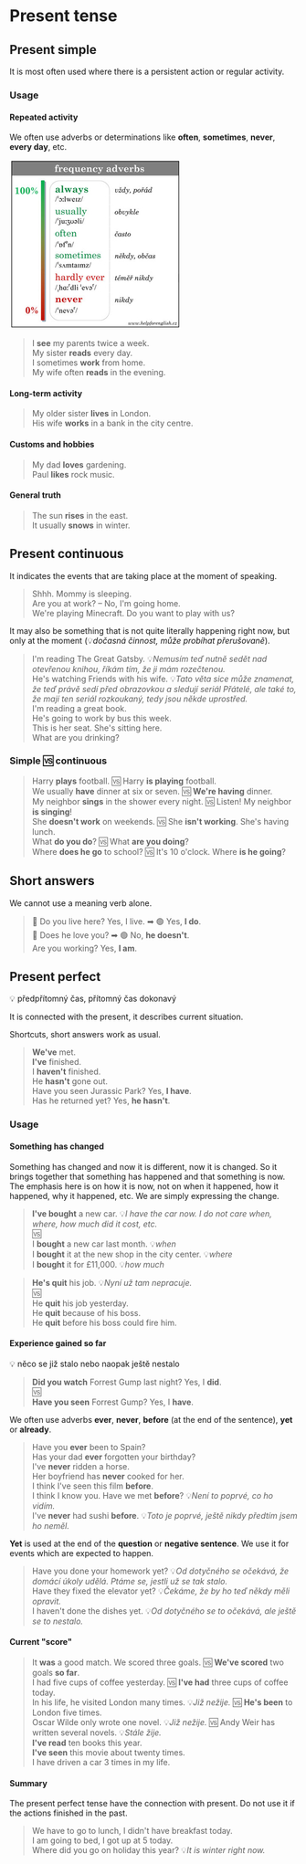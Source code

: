 # Present tense

## Present simple

It is most often used where there is a persistent action or regular activity.

### Usage

#### Repeated activity

We often use adverbs or determinations like **often**, **sometimes**, **never**, **every day**, etc.

![Frequency adverbs](images/frequency-adverbs.jpg)

> I **see** my parents twice a week. <br/>
> My sister **reads** every day. <br/>
> I sometimes **work** from home. <br/>
> My wife often **reads** in the evening. <br/>

#### Long-term activity

> My older sister **lives** in London. <br/>
> His wife **works** in a bank in the city centre. <br/>

#### Customs and hobbies

> My dad **loves** gardening. <br/>
> Paul **likes** rock music. <br/>

#### General truth

> The sun **rises** in the east. <br/>
> It usually **snows** in winter. <br/>

## Present continuous

It indicates the events that are taking place at the moment of speaking.

> Shhh. Mommy is sleeping. <br/>
> Are you at work? – No, I'm going home. <br/>
> We're playing Minecraft. Do you want to play with us? <br/>

It may also be something that is not quite literally happening right now, but only at the moment (💡*dočasná činnost,
může probíhat přerušovaně*).

> I'm reading The Great Gatsby. 💡*Nemusím teď nutně sedět nad otevřenou knihou, říkám tím, že ji mám rozečtenou.* <br/>
> He's watching Friends with his wife. 💡*Tato věta sice může znamenat, že teď právě sedí před obrazovkou a sledují
seriál Přátelé, ale také to, že mají ten seriál rozkoukaný, tedy jsou někde uprostřed.* <br/>
> I'm reading a great book. <br/>
> He's going to work by bus this week. <br/>
> This is her seat. She's sitting here. <br/>
> What are you drinking? <br/>

### Simple 🆚 continuous

> Harry **plays** football. 🆚 Harry **is playing** football. <br/>
> We usually **have** dinner at six or seven. 🆚 **We're having** dinner. <br/>
> My neighbor **sings** in the shower every night. 🆚 Listen! My neighbor **is singing**! <br/>
> She **doesn't work** on weekends. 🆚 She **isn't working**. She's having lunch. <br/>
> What **do you do**? 🆚 What **are you doing**? <br/>
> Where **does he go** to school? 🆚 It's 10 o'clock. Where **is he going**? <br/>

## Short answers

We cannot use a meaning verb alone.

> 🔴 Do you live here? Yes, I live. ➡ 🟢 Yes, **I do**. <br/>
> 🔴 Does he love you? ➡ 🟢 No, **he doesn't**. <br/>
> Are you working? Yes, **I am**. <br/>

## Present perfect

💡 předpřítomný čas, přítomný čas dokonavý

It is connected with the present, it describes current situation.

Shortcuts, short answers work as usual.

> **We've** met. <br/>
> **I've** finished. <br/>
> I **haven't** finished. <br/>
> He **hasn't** gone out. <br/>
> Have you seen Jurassic Park? Yes, **I have**. <br/>
> Has he returned yet? Yes, **he hasn't**. <br/>

### Usage

#### Something has changed

Something has changed and now it is different, now it is changed. So it brings together that something has happened and
that something is now. The emphasis here is on how it is now, not on when it happened, how it happened, why it happened,
etc. We are simply expressing the change.

> **I've bought** a new car. 💡*I have the car now. I do not care when, where, how much did it cost, etc.* <br/>
> 🆚 <br/>
> I **bought** a new car last month. 💡*when* <br/>
> I **bought** it at the new shop in the city center. 💡*where* <br/>
> I **bought** it for £11,000. 💡*how much* <br/>

> **He's quit** his job. 💡*Nyní už tam nepracuje.* <br/>
> 🆚 <br/>
> He **quit** his job yesterday. <br/>
> He **quit** because of his boss. <br/>
> He **quit** before his boss could fire him. <br/>

#### Experience gained so far

💡 něco se již stalo nebo naopak ještě nestalo

> **Did you watch** Forrest Gump last night? Yes, I **did**. <br/>
> 🆚 <br/>
> **Have you seen** Forrest Gump? Yes, I **have**. <br/>

We often use adverbs **ever**, **never**, **before** (at the end of the sentence), **yet** or **already**.

> Have you **ever** been to Spain? <br/>
> Has your dad **ever** forgotten your birthday? <br/>
> I've **never** ridden a horse. <br/>
> Her boyfriend has **never** cooked for her. <br/>
> I think I've seen this film **before**. <br/>
> I think I know you. Have we met **before**? 💡*Není to poprvé, co ho vidím.* <br/>
> I've **never** had sushi **before**. 💡*Toto je poprvé, ještě nikdy předtím jsem ho neměl.* <br/>

**Yet** is used at the end of the **question** or **negative sentence**. We use it for events which are expected to
happen.

> Have you done your homework yet? 💡*Od dotyčného se očekává, že domácí úkoly udělá. Ptáme se, jestli už se tak
stalo.* <br/>
> Have they fixed the elevator yet? 💡*Čekáme, že by ho teď někdy měli opravit.* <br/>
> I haven't done the dishes yet. 💡*Od dotyčného se to očekává, ale ještě se to nestalo.* <br/>

#### Current "score"

> It **was** a good match. We scored three goals. 🆚 **We've scored** two goals **so far**. <br/>
> I had five cups of coffee yesterday. 🆚 **I've had** three cups of coffee today. <br/>
> In his life, he visited London many times. 💡*Již nežije.* 🆚 **He's been** to London five times. <br/>
> Oscar Wilde only wrote one novel. 💡*Již nežije.* 🆚 Andy Weir has written several novels. 💡*Stále žije.* <br/>
> **I've read** ten books this year. <br/>
> **I've seen** this movie about twenty times. <br/>
> I have driven a car 3 times in my life. <br/>

#### Summary

The present perfect tense have the connection with present. Do not use it if the actions finished in the past.

> We have to go to lunch, I didn't have breakfast today. <br/>
> I am going to bed, I got up at 5 today. <br/>
> Where did you go on holiday this year? 💡*It is winter right now.*<br/>